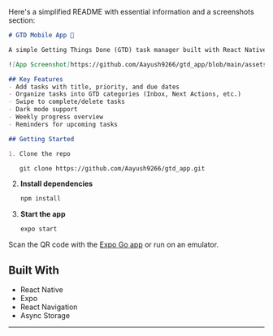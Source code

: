 Here's a simplified README with essential information and a screenshots section:

```markdown
# GTD Mobile App 📝

A simple Getting Things Done (GTD) task manager built with React Native and Expo.

![App Screenshot]https://github.com/Aayush9266/gtd_app/blob/main/assets/WhatsApp%20Image%202025-03-29%20at%2020.11.30.jpeg <!-- Add your actual screenshot path -->

## Key Features
- Add tasks with title, priority, and due dates
- Organize tasks into GTD categories (Inbox, Next Actions, etc.)
- Swipe to complete/delete tasks
- Dark mode support
- Weekly progress overview
- Reminders for upcoming tasks

## Getting Started

1. Clone the repo

   git clone https://github.com/Aayush9266/gtd_app.git
   ```

2. **Install dependencies**
   ```bash
   npm install
   ```

3. **Start the app**
   ```bash
   expo start
   ```

Scan the QR code with the [Expo Go app](https://expo.io/client) or run on an emulator.

## Built With
- React Native
- Expo
- React Navigation
- Async Storage

---

